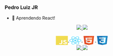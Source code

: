 ### Pedro Luiz JR

- 🌱 Aprendendo React!

<div align="center">
<a href="https://github.com/pedroluisjrr">
<img height="180em" src="https://github-readme-stats.vercel.app/api?username=pedroluisjrr&show_icons=true&theme=dracula&include_all_commits">
<img height="180em" src="https://github-readme-stats.vercel.app/api/top-langs/?username=pedroluisjrr&layout=compact&langs_count=7&theme=onedark">
</div>
<div style="display: inline_block" align="center"><br>
<img align="center" alt="Js" height="30" width="40" src="https://raw.githubusercontent.com/devicons/devicon/master/icons/javascript/javascript-plain.svg">
  <img align="center" alt="React" height="30" width="40" src="https://raw.githubusercontent.com/devicons/devicon/master/icons/react/react-original.svg">
  <img align="center" alt="HTML" height="30" width="40" src="https://raw.githubusercontent.com/devicons/devicon/master/icons/html5/html5-original.svg">
  <img align="center" alt="CSS" height="30" width="40" src="https://raw.githubusercontent.com/devicons/devicon/master/icons/css3/css3-original.svg">
</div>
<div align="center" style="left: 500em">
<a href = "mailto:pedro-luisjunior@hotmail.com">
  <img src="https://img.shields.io/badge/-Gmail-%23333?style=for-the-badge&logo=gmail&logoCo">
<a href="https://www.linkedin.com/in/pedro-luiz-934b44234" target="_blank">
  <img src="https://img.shields.io/badge/-LinkedIn-%230077B5?style=for-the-badge&logo=">
</div>
